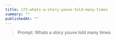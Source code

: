 ```yaml
---
title: 172-whats-a-story-youve-told-many-times
summary: ""
publishedAt: ""
---
```


> Prompt: Whats a story youve told many times

